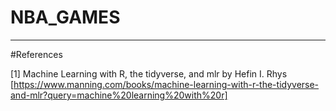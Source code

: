# NBA_GAMES

***
#References 

[1] Machine Learning with R, the tidyverse, and mlr by Hefin I. Rhys [https://www.manning.com/books/machine-learning-with-r-the-tidyverse-and-mlr?query=machine%20learning%20with%20r]
 
